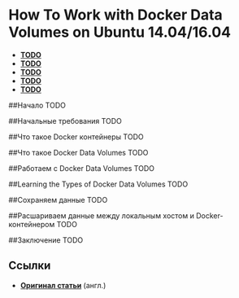 How To Work with Docker Data Volumes on Ubuntu 14.04/16.04
==========================================================


* **[TODO](TODO)**
* **[TODO](TODO)**
* **[TODO](TODO)**
* **[TODO](TODO)**
* **[TODO](TODO)**


##Начало
TODO


##Начальные требования
TODO


##Что такое Docker контейнеры
TODO


##Что такое Docker Data Volumes
TODO


##Работаем с Docker Data Volumes
TODO


##Learning the Types of Docker Data Volumes
TODO


##Сохраняем данные
TODO


##Расшариваем данные между локальным хостом и Docker-контейнером
TODO


##Заключение
TODO


## Ссылки
* **[Оригинал статьи](https://www.digitalocean.com/community/tutorials/how-to-work-with-docker-data-volumes-on-ubuntu-14-04)**  (англ.)
